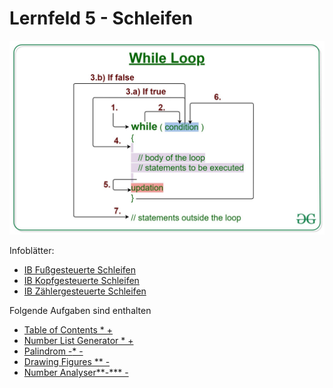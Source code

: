 # Lernfeld 5 - Schleifen

![](./imgs/while.jpg)

Infoblätter: 
* [IB Fußgesteuerte Schleifen](IB%20Fußgesteuerte%20Schleifen.md)
* [IB Kopfgesteuerte Schleifen](IB%20Kopfgesteuerte%20Schleifen.md)
* [IB Zählergesteuerte Schleifen](IB%20Zählergesteuerte%20Schleifen.md)

Folgende Aufgaben sind enthalten

* [Table of Contents * + ](src/tableOfContents/task.md)
* [Number List Generator * + ](./src/numberListGenerator/task.md)
* [Palindrom *-** - ](./src/palindrom/task.md)
* [Drawing Figures ** - ](./src/drawingFigures/task.md)
* [Number Analyser**-*** - ](./src/numberAnalyser/task.md)

